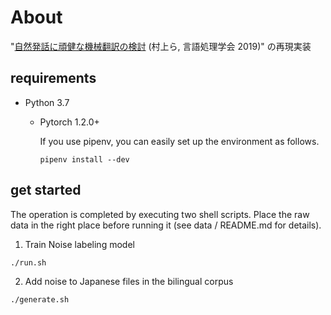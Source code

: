 # About
"[自然発話に頑健な機械翻訳の検討](https://ichiroex.github.io/paper/murakami19nlp.pdf) (村上ら, 言語処理学会 2019)" の再現実装

## requirements
- Python 3.7  
  - Pytorch 1.2.0+
     
     If you use pipenv, you can easily set up the environment as follows.  
     ```
     pipenv install --dev
     ```

## get started
The operation is completed by executing two shell scripts. Place the raw data in the right place before running it (see data / README.md for details).

1. Train Noise labeling model

```bash
./run.sh
```

2. Add noise to Japanese files in the bilingual corpus

```bash
./generate.sh
```
